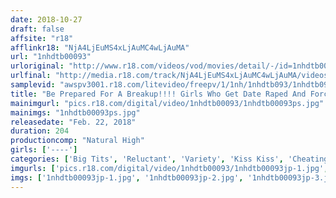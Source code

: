 ```yaml
---
date: 2018-10-27
draft: false
affsite: "r18"
afflinkr18: "NjA4LjEuMS4xLjAuMC4wLjAuMA"
url: "1nhdtb00093"
urloriginal: "http://www.r18.com/videos/vod/movies/detail/-/id=1nhdtb00093"
urlfinal: "http://media.r18.com/track/NjA4LjEuMS4xLjAuMC4wLjAuMA/videos/vod/movies/detail/-/id=1nhdtb00093"
samplevid: "awspv3001.r18.com/litevideo/freepv/1/1nh/1nhdtb093/1nhdtb093_dmb_w.mp4"
title: "Be Prepared For A Breakup!!!! Girls Who Get Date Raped And Forced To Fuck Ex-Boyfriends And Are On The Verge Of Panic And Trying Desperately Not To Cum"
mainimgurl: "pics.r18.com/digital/video/1nhdtb00093/1nhdtb00093ps.jpg"
mainimgs: "1nhdtb00093ps.jpg"
releasedate: "Feb. 22, 2018"
duration: 204
productioncomp: "Natural High"
girls: ['----']
categories: ['Big Tits', 'Reluctant', 'Variety', 'Kiss Kiss', 'Cheating Wife', 'Blowjob', 'Hi-Def', 'Special 7 studios SALE']
imgurls: ['pics.r18.com/digital/video/1nhdtb00093/1nhdtb00093jp-1.jpg', 'pics.r18.com/digital/video/1nhdtb00093/1nhdtb00093jp-2.jpg', 'pics.r18.com/digital/video/1nhdtb00093/1nhdtb00093jp-3.jpg', 'pics.r18.com/digital/video/1nhdtb00093/1nhdtb00093jp-4.jpg', 'pics.r18.com/digital/video/1nhdtb00093/1nhdtb00093jp-5.jpg', 'pics.r18.com/digital/video/1nhdtb00093/1nhdtb00093jp-6.jpg', 'pics.r18.com/digital/video/1nhdtb00093/1nhdtb00093jp-7.jpg', 'pics.r18.com/digital/video/1nhdtb00093/1nhdtb00093jp-8.jpg', 'pics.r18.com/digital/video/1nhdtb00093/1nhdtb00093jp-9.jpg', 'pics.r18.com/digital/video/1nhdtb00093/1nhdtb00093jp-10.jpg', 'pics.r18.com/digital/video/1nhdtb00093/1nhdtb00093jp-11.jpg', 'pics.r18.com/digital/video/1nhdtb00093/1nhdtb00093jp-12.jpg', 'pics.r18.com/digital/video/1nhdtb00093/1nhdtb00093jp-13.jpg', 'pics.r18.com/digital/video/1nhdtb00093/1nhdtb00093jp-14.jpg', 'pics.r18.com/digital/video/1nhdtb00093/1nhdtb00093jp-15.jpg', 'pics.r18.com/digital/video/1nhdtb00093/1nhdtb00093jp-16.jpg', 'pics.r18.com/digital/video/1nhdtb00093/1nhdtb00093jp-17.jpg', 'pics.r18.com/digital/video/1nhdtb00093/1nhdtb00093jp-18.jpg', 'pics.r18.com/digital/video/1nhdtb00093/1nhdtb00093jp-19.jpg', 'pics.r18.com/digital/video/1nhdtb00093/1nhdtb00093jp-20.jpg']
imgs: ['1nhdtb00093jp-1.jpg', '1nhdtb00093jp-2.jpg', '1nhdtb00093jp-3.jpg', '1nhdtb00093jp-4.jpg', '1nhdtb00093jp-5.jpg', '1nhdtb00093jp-6.jpg', '1nhdtb00093jp-7.jpg', '1nhdtb00093jp-8.jpg', '1nhdtb00093jp-9.jpg', '1nhdtb00093jp-10.jpg', '1nhdtb00093jp-11.jpg', '1nhdtb00093jp-12.jpg', '1nhdtb00093jp-13.jpg', '1nhdtb00093jp-14.jpg', '1nhdtb00093jp-15.jpg', '1nhdtb00093jp-16.jpg', '1nhdtb00093jp-17.jpg', '1nhdtb00093jp-18.jpg', '1nhdtb00093jp-19.jpg', '1nhdtb00093jp-20.jpg']
---
```

